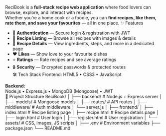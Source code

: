 
ReciBook is a **full-stack recipe web application** where food lovers can browse, explore, and interact with recipes.  
Whether you’re a home cook or a foodie, you can **find recipes, like them, rate them, and save your favourites** — all in one place.
✨ Features

- 🔑 **Authentication** — Secure login & registration with JWT  
- 📜 **Recipe Listing** — Browse all recipes with images & details  
- 🍴 **Recipe Details** — View ingredients, steps, and more in a dedicated page  
- ❤️ **Likes** — Show love to your favourite dishes  
- ⭐ **Ratings** — Rate recipes and see average ratings  
- 🔒 **Security** — Encrypted passwords & protected routes  
🛠 Tech Stack
Frontend:
HTML5 • CSS3 • JavaScript 

**Backend:**  
Node.js • Express.js • MongoDB (Mongoose) • JWT  
📂 Project Structure
ReciBook/
│
├── backend/            # Node.js + Express server
│   ├── models/         # Mongoose models
│   ├── routes/         # API routes
│   ├── middleware/     # Auth middleware
│   └── server.js
│
├── frontend/
│   ├── index.html      # Recipe listing page
│   ├── recipe.html     # Recipe details page
│   ├── login.html      # User login
│   ├── register.html   # User registration
│   └── assets/         # CSS, images, JS scripts
│
├── .env                # Environment variables
├── package.json
└── README.md

